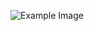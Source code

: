 ![Example Image]([https://github.com/username/repository/blob/main/images/example.png](https://github.com/jadvamar/MobileAppQML/blob/master/phoneqt.PNG))
